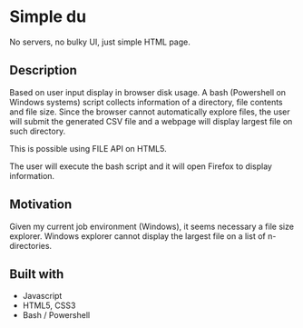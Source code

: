 # Simple du

No servers, no bulky UI, just simple HTML page.

## Description
Based on user input display in browser disk usage. A bash (Powershell on Windows systems) 
script collects information of a directory, file contents and file size. Since the browser cannot automatically explore files, the user will submit the generated CSV file and a webpage
will display largest file on such directory.

This is possible using FILE API on HTML5.

The user will execute the bash script and it will open Firefox to display information.

## Motivation
Given my current job environment (Windows), it seems necessary a file size explorer. Windows explorer cannot display the largest file on a list of n-directories.
 
## Built with
- Javascript
- HTML5, CSS3
- Bash / Powershell
